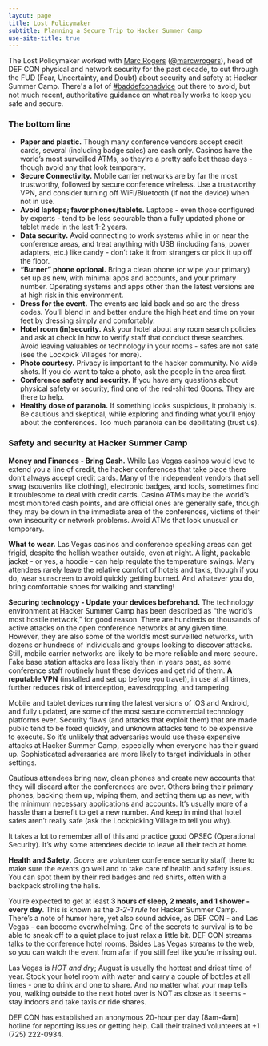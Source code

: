 ```yaml
---
layout: page
title: Lost Policymaker
subtitle: Planning a Secure Trip to Hacker Summer Camp
use-site-title: true
---
```


The Lost Policymaker worked with [Marc Rogers](http://marcrogers.org) ([@marcwrogers](https://twitter.com/marcwrogers)), head of DEF CON physical and network security for the past decade, to cut through the FUD (Fear, Uncertainty, and Doubt) about security and safety at Hacker Summer Camp. There's a lot of [#baddefconadvice](https://twitter.com/search?q=baddefconadvice) out there to avoid, but not much recent, authoritative guidance on what really works to keep you safe and secure.

### The bottom line
* **Paper and plastic.** Though many conference vendors accept credit cards, several (including badge sales) are cash only. Casinos have the world’s most surveilled ATMs, so they’re a pretty safe bet these days - though avoid any that look temporary.
* **Secure Connectivity.** Mobile carrier networks are by far the most trustworthy, followed by secure conference wireless. Use a trustworthy VPN, and consider turning off WiFi/Bluetooth (if not the device) when not in use.  
* **Avoid laptops; favor phones/tablets.** Laptops - even those configured by experts - tend to be less securable than a fully updated phone or tablet made in the last 1-2 years.
* **Data security.** Avoid connecting to work systems while in or near the conference areas, and treat anything with USB (including fans, power adapters, etc.) like candy - don’t take it from strangers or pick it up off the floor.
* **“Burner” phone optional.** Bring a clean phone (or wipe your primary) set up as new, with minimal apps and accounts, and your primary number. Operating systems and apps other than the latest versions are at high risk in this environment.
* **Dress for the event.** The events are laid back and so are the dress codes. You'll blend in and better endure the high heat and time on your feet by dressing simply and comfortably.
* **Hotel room (in)security.** Ask your hotel about any room search policies and ask at check in how to verify staff that conduct these searches. Avoid leaving valuables or technology in your rooms - safes are not safe (see the Lockpick Villages for more).
* **Photo courtesy.** Privacy is important to the hacker community. No wide shots. If you do want to take a photo, ask the people in the area first.
* **Conference safety and security.** If you have any questions about physical safety or security, find one of the red-shirted Goons. They are there to help.
* **Healthy dose of paranoia.** If something looks suspicious, it probably is. Be cautious and skeptical, while exploring and finding what you’ll enjoy about the conferences. Too much paranoia can be debilitating (trust us).

### Safety and security at Hacker Summer Camp
**Money and Finances - Bring Cash.** While Las Vegas casinos would love to extend you a line of credit, the hacker conferences that take place there don’t always accept credit cards. Many of the independent vendors that sell swag (souvenirs like clothing), electronic badges, and tools, sometimes find it troublesome to deal with credit cards. Casino ATMs may be the world’s most monitored cash points, and are official ones are generally safe, though they may be down in the immediate area of the conferences, victims of their own insecurity or network problems. Avoid ATMs that look unusual or temporary.

**What to wear.** Las Vegas casinos and conference speaking areas can get frigid, despite the hellish weather outside, even at night. A light, packable jacket - or yes, a hoodie - can help regulate the temperature swings. Many attendees rarely leave the relative comfort of hotels and taxis, though if you do, wear sunscreen to avoid quickly getting burned. And whatever you do, bring comfortable shoes for walking and standing!

**Securing technology - Update your devices beforehand.** The technology environment at Hacker Summer Camp has been described as “the world’s most hostile network,” for good reason. There are hundreds or thousands of active attacks on the open conference networks at any given time. However, they are also some of the world’s most surveilled networks, with dozens or hundreds of individuals and groups looking to discover attacks. Still, mobile carrier networks are likely to be more reliable and more secure. Fake base station attacks are less likely than in years past, as some conference staff routinely hunt these devices and get rid of them. **A reputable VPN** (installed and set up before you travel), in use at all times, further reduces risk of interception, eavesdropping, and tampering.

Mobile and tablet devices running the latest versions of iOS and Android, and fully updated, are some of the most secure commercial technology platforms ever. Security flaws (and attacks that exploit them) that are made public tend to be fixed quickly, and unknown attacks tend to be expensive to execute. So it’s unlikely that adversaries would use these expensive attacks at Hacker Summer Camp, especially when everyone has their guard up. Sophisticated adversaries are more likely to target individuals in other settings.  

Cautious attendees bring new, clean phones and create new accounts that they will discard after the conferences are over. Others bring their primary phones, backing them up, wiping them, and setting them up as new, with the minimum necessary applications and accounts. It’s usually more of a hassle than a benefit to get a new number. And keep in mind that hotel safes aren’t really safe (ask the Lockpicking Village to tell you why).

It takes a lot to remember all of this and practice good OPSEC (Operational Security). It’s why some attendees decide to leave all their tech at home.

**Health and Safety.**
*Goons* are volunteer conference security staff, there to make sure the events go well and to take care of health and safety issues. You can spot them by their red badges and red shirts, often with a backpack strolling the halls.

You’re expected to get at least **3 hours of sleep, 2 meals, and 1 shower - every day**. This is known as the *3-2-1 rule* for Hacker Summer Camp. There’s a note of humor here, yet also sound advice, as DEF CON - and Las Vegas - can become overwhelming. One of the secrets to survival is to be able to sneak off to a quiet place to just relax a little bit. DEF CON streams talks to the conference hotel rooms, Bsides Las Vegas streams to the web, so you can watch the event from afar if you still feel like you’re missing out.

Las Vegas is *HOT and dry*; August is usually the hottest and driest time of year. Stock your hotel room with water and carry a couple of bottles at all times - one to drink and one to share. And no matter what your map tells you, walking outside to the next hotel over is NOT as close as it seems - stay indoors and take taxis or ride shares.

DEF CON has established an anonymous 20-hour per day (8am-4am) hotline for reporting issues or getting help. Call their trained volunteers at +1 (725) 222-0934.
